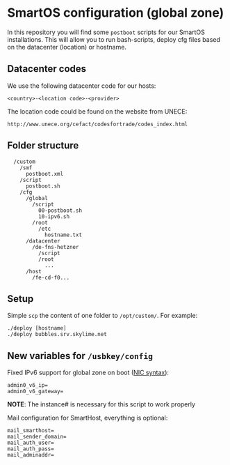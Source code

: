 # SmartOS configuration (global zone)

In this repository you will find some `postboot` scripts for our SmartOS
installations. This will allow you to run bash-scripts, deploy cfg files
based on the datacenter (location) or hostname.

## Datacenter codes

We use the following datacenter code for our hosts:

	<country>-<location code>-<provider>
	
The location code could be found on the website from UNECE:

	http://www.unece.org/cefact/codesfortrade/codes_index.html

## Folder structure

```
  /custom
    /smf
      postboot.xml
    /script
      postboot.sh
    /cfg
      /global
        /script
          00-postboot.sh
          10-ipv6.sh
        /root
          /etc
            hostname.txt
      /datacenter
        /de-fns-hetzner
          /script
          /root
            ...
      /host
        /fe-cd-f0...
```

## Setup

Simple `scp` the content of one folder to `/opt/custom/`. For example:

	./deploy [hostname]
	./deploy bubbles.srv.skylime.net

## New variables for `/usbkey/config`

Fixed IPv6 support for global zone on boot ([NIC syntax](http://wiki.smartos.org/display/DOC/extra+configuration+options#extraconfigurationoptions-AdditionalNICs)):

	admin0_v6_ip=
	admin0_v6_gateway=

**NOTE**: The instance# is necessary for this script to work properly

Mail configuration for SmartHost, everything is optional:

	mail_smarthost=
	mail_sender_domain=
	mail_auth_user=
	mail_auth_pass=
	mail_adminaddr=
